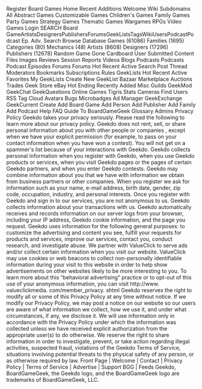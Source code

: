 Register Board Games Home Recent Additions Welcome Wiki Subdomains All Abstract Games Customizable Games Children's Games Family Games Party Games Strategy Games Thematic Games Wargames RPGs Video Games Login SEARCH Board GameArtistsDesignersPublishersForumsGeekListsTagsWikiUsersPodcastPodcast Ep. Adv. Search Browse Database Games (61086) Families (1695) Categories (80) Mechanics (48) Artists (8608) Designers (17296) Publishers (12678) Random Game Gone Cardboard User Submitted Content Files Images Reviews Session Reports Videos Blogs Podcasts Podcasts Podcast Episodes Forums Forums Hot Recent Active Search Post Thread Moderators Bookmarks Subscriptions Rules GeekLists Hot Recent Active Favorites My GeekLists Create New GeekList Bazaar Marketplace Auctions Trades Geek Store eBay Hot Ending Recently Added Misc Guilds GeekMod GeekChat GeekQuestions Online Games Tigris Stats Cameras Find Users RSS Tag Cloud Avatars Bugs Microbadges Ad Manager GeekExchange GeekCurrent Create Add Board Game Add Person Add Publisher Add Family Add Podcast Help FAQ Guide To BoardGameGeek Glossary Admins Privacy Policy Geekdo takes your privacy seriously. Please read the following to learn more about our privacy policy. Geekdo does not rent, sell, or share personal information about you with other people or companies , except when we have your explicit permission (for example, to pass on your contact information when you have won a contest). You will not get on a spammer's list because of your interactions with Geekdo. Geekdo collects personal information when you register with Geekdo, when you use Geekdo products or services, when you visit Geekdo pages or the pages of certain Geekdo partners, and when you enter Geekdo contests. Geekdo may combine information about you that we have with information we obtain from business partners or other companies. When you register we ask for information such as your name, e-mail address, birth date, gender, zip code, occupation, industry, and personal interests. Once you register with Geekdo and sign in to our services, you are not anonymous to us. Geekdo collects information about your transactions with us. Geekdo automatically receives and records information on our server logs from your browser, including your IP address, Geekdo cookie information, and the page you request. Geekdo uses information for the following general purposes: to customize the advertising and content you see, fulfill your requests for products and services, improve our services, contact you, conduct research, and investigate abuse. We partner with ValueClick to serve ads and/or collect certain information when you visit our website. ValueClick may use cookies or web beacons to collect non-personally identifiable information during your visit to this website in order to help show advertisements on other websites likely to be more interesting to you. To learn more about this “behavioral advertising” practice or to opt-out of this use of your anonymous information, you can visit http://www. valueclickmedia. com/member\_privacy. shtml Geekdo reserves the right to modify all or some of this Privacy Policy at any time without notice. If we modify our Privacy Policy, we may post a notice on our website so our users are aware of what information we collect, how we use it, and under what circumstances, if any, we disclose it. We will use information only in accordance with the Privacy Policy under which the information was collected unless we have received explicit authorization from the appropriate user(s) to do otherwise. We reserve the right to share information in order to investigate, prevent, or take action regarding illegal activities, suspected fraud, violations of the Geekdo Terms of Service, situations involving potential threats to the physical safety of any person, or as otherwise required by law. Front Page | Welcome | Contact | Privacy Policy | Terms of Service | Advertise | Support BGG | Feeds Geekdo, BoardGameGeek, the Geekdo logo, and the BoardGameGeek logo are trademarks of BoardGameGeek, LLC.